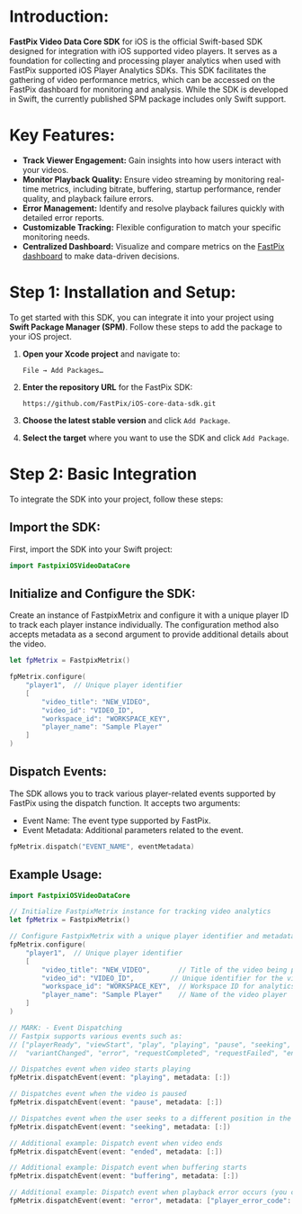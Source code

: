 
# Introduction:

**FastPix Video Data Core SDK** for iOS is the official Swift-based SDK designed for integration with iOS supported video players. It serves as a foundation for collecting and processing player analytics when used with FastPix supported iOS Player Analytics SDKs. This SDK facilitates the gathering of video performance metrics, which can be accessed on the FastPix dashboard for monitoring and analysis. While the SDK is developed in Swift, the currently published SPM package includes only Swift support.

# Key Features:

- **Track Viewer Engagement:** Gain insights into how users interact with your videos.
- **Monitor Playback Quality:** Ensure video streaming by monitoring real-time metrics, including bitrate, buffering, startup performance, render quality, and playback failure errors.
- **Error Management:** Identify and resolve playback failures quickly with detailed error reports.
- **Customizable Tracking:** Flexible configuration to match your specific monitoring needs.
- **Centralized Dashboard:** Visualize and compare metrics on the [FastPix dashboard](https://dashboard.fastpix.io) to make data-driven decisions.

# Step 1: Installation and Setup:

To get started with this SDK, you can integrate it into your project using **Swift Package Manager (SPM)**. Follow these steps to add the package to your iOS project.

1. **Open your Xcode project** and navigate to:
   ```
   File → Add Packages…
   ```

2. **Enter the repository URL** for the FastPix SDK:
   ```
   https://github.com/FastPix/iOS-core-data-sdk.git
   ```

3. **Choose the latest stable version** and click `Add Package`.

4. **Select the target** where you want to use the SDK and click `Add Package`.

# Step 2: Basic Integration

To integrate the SDK into your project, follow these steps:

## Import the SDK:

First, import the SDK into your Swift project:

```swift
import FastpixiOSVideoDataCore
```

##  Initialize and Configure the SDK:

Create an instance of FastpixMetrix and configure it with a unique player ID to track each player instance individually. The configuration method also accepts metadata as a second argument to provide additional details about the video.

```swift
let fpMetrix = FastpixMetrix()

fpMetrix.configure(
    "player1",  // Unique player identifier
    [
        "video_title": "NEW_VIDEO",
        "video_id": "VIDEO_ID",
        "workspace_id": "WORKSPACE_KEY",
        "player_name": "Sample Player"
    ]
)
```
## Dispatch Events:

The SDK allows you to track various player-related events supported by FastPix using the dispatch function. It accepts two arguments:

- Event Name: The event type supported by FastPix.
- Event Metadata: Additional parameters related to the event.

```swift
fpMetrix.dispatch("EVENT_NAME", eventMetadata)
```
## Example Usage:

```swift
import FastpixiOSVideoDataCore

// Initialize FastpixMetrix instance for tracking video analytics
let fpMetrix = FastpixMetrix()

// Configure FastpixMetrix with a unique player identifier and metadata
fpMetrix.configure(
    "player1",  // Unique player identifier
    [
        "video_title": "NEW_VIDEO",       // Title of the video being played
        "video_id": "VIDEO_ID",         // Unique identifier for the video
        "workspace_id": "WORKSPACE_KEY",  // Workspace ID for analytics tracking
        "player_name": "Sample Player"    // Name of the video player
    ]
)

// MARK: - Event Dispatching
// Fastpix supports various events such as: 
// ["playerReady", "viewStart", "play", "playing", "pause", "seeking", "seeked", "buffering", "buffered", 
//  "variantChanged", "error", "requestCompleted", "requestFailed", "ended", "viewCompleted", "videoChange"]

// Dispatches event when video starts playing
fpMetrix.dispatchEvent(event: "playing", metadata: [:]) 

// Dispatches event when the video is paused
fpMetrix.dispatchEvent(event: "pause", metadata: [:])

// Dispatches event when the user seeks to a different position in the video
fpMetrix.dispatchEvent(event: "seeking", metadata: [:])

// Additional example: Dispatch event when video ends
fpMetrix.dispatchEvent(event: "ended", metadata: [:])

// Additional example: Dispatch event when buffering starts
fpMetrix.dispatchEvent(event: "buffering", metadata: [:])

// Additional example: Dispatch event when playback error occurs (you can pass error details in metadata)
fpMetrix.dispatchEvent(event: "error", metadata: ["player_error_code": "404", "player_error_message": "Video not found"])
```
